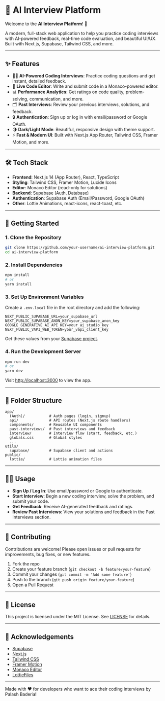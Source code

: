 # 🤖 AI Interview Platform

Welcome to the **AI Interview Platform**! 🚀

A modern, full-stack web application to help you practice coding interviews with AI-powered feedback, real-time code evaluation, and beautiful UI/UX. Built with Next.js, Supabase, Tailwind CSS, and more.

---

## ✨ Features

- 🧑‍💻 **AI-Powered Coding Interviews**: Practice coding questions and get instant, detailed feedback.
- 📝 **Live Code Editor**: Write and submit code in a Monaco-powered editor.
- 📊 **Performance Analytics**: Get ratings on code quality, problem-solving, communication, and more.
- 🗂️ **Past Interviews**: Review your previous interviews, solutions, and feedback.
- 🔒 **Authentication**: Sign up or log in with email/password or Google OAuth.
- 🌗 **Dark/Light Mode**: Beautiful, responsive design with theme support.
- ⚡ **Fast & Modern UI**: Built with Next.js App Router, Tailwind CSS, Framer Motion, and more.

---

## 🛠️ Tech Stack

- **Frontend**: Next.js 14 (App Router), React, TypeScript
- **Styling**: Tailwind CSS, Framer Motion, Lucide Icons
- **Editor**: Monaco Editor (read-only for solutions)
- **Backend**: Supabase (Auth, Database)
- **Authentication**: Supabase Auth (Email/Password, Google OAuth)
- **Other**: Lottie Animations, react-icons, react-toast, etc.

---

## 🚀 Getting Started

### 1. Clone the Repository

```bash
git clone https://github.com/your-username/ai-interview-platform.git
cd ai-interview-platform
```

### 2. Install Dependencies

```bash
npm install
# or
yarn install
```

### 3. Set Up Environment Variables

Create a `.env.local` file in the root directory and add the following:

```env
NEXT_PUBLIC_SUPABASE_URL=your_supabase_url
NEXT_PUBLIC_SUPABASE_ANON_KEY=your_supabase_anon_key
GOOGLE_GENERATIVE_AI_API_KEY=your_ai_studio_key
NEXT_PUBLIC_VAPI_WEB_TOKEN=your_vapi_client_key
```

Get these values from your [Supabase project](https://app.supabase.com/).

### 4. Run the Development Server

```bash
npm run dev
# or
yarn dev
```

Visit [http://localhost:3000](http://localhost:3000) to view the app.

---

## 📁 Folder Structure

```
app/
  (Auth)/           # Auth pages (login, signup)
  api/              # API routes (Next.js route handlers)
  components/       # Reusable UI components
  past-interviews/  # Past interviews and feedback
  interview/        # Interview flow (start, feedback, etc.)
  globals.css       # Global styles
  ...
utils/
  supabase/         # Supabase client and actions
public/
  lottie/           # Lottie animation files
```

---

## 🧑‍🎓 Usage

- **Sign Up / Log In**: Use email/password or Google to authenticate.
- **Start Interview**: Begin a new coding interview, solve the problem, and submit your code.
- **Get Feedback**: Receive AI-generated feedback and ratings.
- **Review Past Interviews**: View your solutions and feedback in the Past Interviews section.

---

## 🤝 Contributing

Contributions are welcome! Please open issues or pull requests for improvements, bug fixes, or new features.

1. Fork the repo
2. Create your feature branch (`git checkout -b feature/your-feature`)
3. Commit your changes (`git commit -m 'Add some feature'`)
4. Push to the branch (`git push origin feature/your-feature`)
5. Open a Pull Request

---

## 📄 License

This project is licensed under the MIT License. See [LICENSE](LICENSE) for details.

---

## 🙏 Acknowledgements

- [Supabase](https://supabase.com/)
- [Next.js](https://nextjs.org/)
- [Tailwind CSS](https://tailwindcss.com/)
- [Framer Motion](https://www.framer.com/motion/)
- [Monaco Editor](https://microsoft.github.io/monaco-editor/)
- [LottieFiles](https://lottiefiles.com/)

---

Made with ❤️ for developers who want to ace their coding interviews by Palash Baderia!
